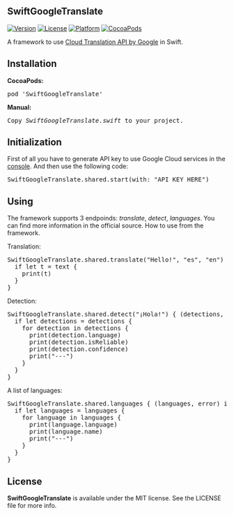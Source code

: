 ## SwiftGoogleTranslate

[![Version](https://img.shields.io/cocoapods/v/SwiftGoogleTranslate.svg?style=flat)](http://cocoadocs.org/docsets/SwiftGoogleTranslate)
[![License](https://img.shields.io/cocoapods/l/SwiftGoogleTranslate.svg?style=flat)](http://cocoadocs.org/docsets/SwiftGoogleTranslate)
[![Platform](https://img.shields.io/cocoapods/p/SwiftGoogleTranslate.svg?style=flat)](http://cocoadocs.org/docsets/SwiftGoogleTranslate)
[![CocoaPods](https://img.shields.io/cocoapods/dt/SwiftGoogleTranslate.svg)](https://cocoapods.org/pods/SwiftGoogleTranslate)

A framework to use <a href="https://cloud.google.com/translate/docs/reference/rest">Cloud Translation API by Google</a> in Swift.

## Installation
<b>CocoaPods:</b>
<pre>
pod 'SwiftGoogleTranslate'
</pre>
<b>Manual:</b>
<pre>
Copy <i>SwiftGoogleTranslate.swift</i> to your project.
</pre>

## Initialization

First of all you have to generate API key to use Google Cloud services in the <a href="https://cloud.google.com/translate/">console</a>.
And then use the following code:
<pre>
SwiftGoogleTranslate.shared.start(with: "API_KEY_HERE")
</pre>

## Using

The framework supports 3 endpoinds: <i>translate</i>, <i>detect</i>, <i>languages</i>. You can find more information in the official source. How to use from the framework.

Translation:
<pre>
SwiftGoogleTranslate.shared.translate("Hello!", "es", "en") { (text, error) in
  if let t = text {
    print(t)
  }
}
</pre>

Detection:
<pre>
SwiftGoogleTranslate.shared.detect("¡Hola!") { (detections, error) in
  if let detections = detections {
    for detection in detections {
      print(detection.language)
      print(detection.isReliable)
      print(detection.confidence)
      print("---")
    }
  }
}
</pre>

A list of languages:
<pre>
SwiftGoogleTranslate.shared.languages { (languages, error) in
  if let languages = languages {
    for language in languages {
      print(language.language)
      print(language.name)
      print("---")
    }
  }
}
</pre>

## License

<b>SwiftGoogleTranslate</b> is available under the MIT license. See the LICENSE file for more info.
